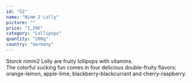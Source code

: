 ```yaml
---
id: "52"
name: "Nimm 2 Lolly"
picture: ""
price: "1,20€"
category: "Lollipops"
quantity: "200g"
country: "Germany"
---
```

Storck nimm2 Lolly are fruity lollipops with vitamins. <br>The colorful sucking fun comes in four delicious double-fruity flavors: orange-lemon, apple-lime, blackberry-blackcurrant and cherry-raspberry. 